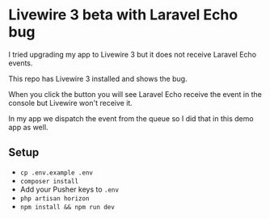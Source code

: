 # Livewire 3 beta with Laravel Echo bug

I tried upgrading my app to Livewire 3 but it does not receive Laravel Echo events.

This repo has Livewire 3 installed and shows the bug.

When you click the button you will see Laravel Echo receive the event in the console
but Livewire won't receive it.

In my app we dispatch the event from the queue so I did that in this demo app as well.

## Setup
- `cp .env.example .env`
- `composer install`
- Add your Pusher keys to `.env`
- `php artisan horizon`
- `npm install && npm run dev`
